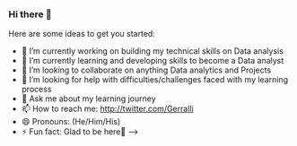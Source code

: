 ### Hi there 👋

Here are some ideas to get you started:

- 🔭 I’m currently working on building my technical skills on Data analysis
- 🌱 I’m currently learning and developing skills to become a Data analyst
- 👯 I’m looking to collaborate on anything Data analytics and Projects
- 🤔 I’m looking for help with difficulties/challenges faced with my learning process
- 💬 Ask me about my learning journey
- 📫 How to reach me: http://twitter.com/Gerralli
- 😄 Pronouns: (He/Him/His)
- ⚡ Fun fact: Glad to be here🤗
-->
